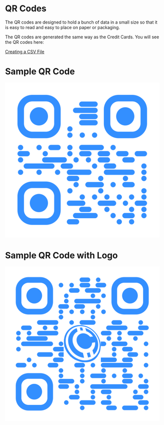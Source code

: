 # QR Codes

The QR codes are designed to hold a bunch of data in a small size so that it is easy to read and easy to place on paper or packaging. 

The QR codes are generated the same way as the Credit Cards. You will see the QR codes here: 

[Creating a CSV File](https://github.com/CloudCoinConsortium/CloudCoin/blob/master/CloudCoin%20File%20Formats/card/README.md#saving-the-coins-to-file)
# Sample QR Code

![Without Logo](qr-code.png)

# Sample QR Code with Logo

![QR code with a log0](qr-code-logo.png)
